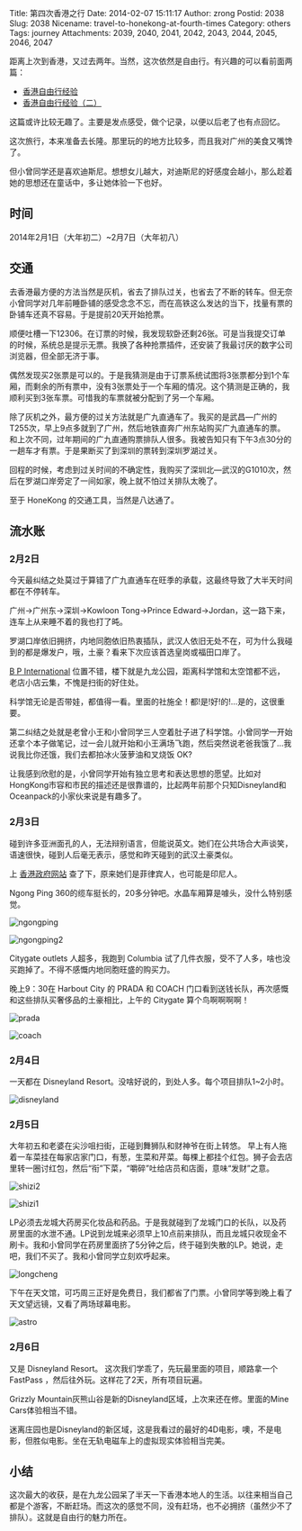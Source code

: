 Title: 第四次香港之行
Date: 2014-02-07 15:11:17
Author: zrong
Postid: 2038
Slug: 2038
Nicename: travel-to-honekong-at-fourth-times
Category: others
Tags: journey
Attachments: 2039, 2040, 2041, 2042, 2043, 2044, 2045, 2046, 2047

距离上次到香港，又过去两年。当然，这次依然是自由行。有兴趣的可以看前面两篇：

-   [香港自由行经验](http://zengrong.net/post/461.htm)
-   [香港自由行经验（二）](http://zengrong.net/post/1491.htm)

这篇或许比较无趣了。主要是发点感受，做个记录，以便以后老了也有点回忆。

这次旅行，本来准备去长隆。那里玩的的地方比较多，而且我对广州的美食又嘴馋了。

但小曾同学还是喜欢迪斯尼。想想女儿越大，对迪斯尼的好感度会越小，那么趁着她的思想还在童话中，多让她体验一下也好。<!--more-->

时间
----

2014年2月1日（大年初二）\~2月7日（大年初八）

交通
----

去香港最方便的方法当然是灰机，省去了排队过关，也省去了不断的转车。但无奈小曾同学对几年前睡卧铺的感受念念不忘，而在高铁这么发达的当下，找量有票的卧铺车还真不容易。于是提前20天开始抢票。

顺便吐槽一下12306。在订票的时候，我发现软卧还剩26张。可是当我提交订单的时候，系统总是提示无票。我换了各种抢票插件，还安装了我最讨厌的数字公司浏览器，但全部无济于事。

偶然发现买2张票是可以的。于是我猜测是由于订票系统试图将3张票都分到1个车厢，而剩余的所有票中，没有3张票处于一个车厢的情况。这个猜测是正确的，我顺利买到3张车票。可惜我的车票就被分配到了另一个车厢。

除了灰机之外，最方便的过关方法就是广九直通车了。我买的是武昌—广州的T255次，早上9点多就到了广州，然后地铁直奔广州东站购买广九直通车的票。和上次不同，过年期间的广九直通购票排队人很多。我被告知只有下午3点30分的一趟车才有票。于是果断买了到深圳的票转到深圳罗湖过关。

回程的时候，考虑到过关时间的不确定性，我购买了深圳北—武汉的G1010次，然后在罗湖口岸旁定了一间如家，晚上就不怕过关排队太晚了。

至于 HoneKong 的交通工具，当然是八达通了。

流水账
------

### 2月2日

今天最纠结之处莫过于算错了广九直通车在旺季的承载，这最终导致了大半天时间都在不停转车。

广州→广州东→深圳→Kowloon Tong→Prince
Edward→Jordan，这一路下来，连车上从来睡不着的我也打了旽。

罗湖口岸依旧拥挤，内地同胞依旧热衷插队，武汉人依旧无处不在，可为什么我碰到的都是爆发户，哦，土豪？看来下次应该首选皇岗或福田口岸了。

[B P International](http://j.map.baidu.com/C0FEl)
位置不错，楼下就是九龙公园，距离科学馆和太空馆都不远，老店小店云集，不愧是扫街的好住处。

科学馆无论是否带娃，都值得一看。里面的社施全！都!是!好!的!…是的，这很重要。

第二纠结之处就是老曾小王和小曾同学三人空着肚子进了科学馆。小曾同学一开始还拿个本子做笔记，过一会儿就开始和小王满场飞跑，然后突然说老爸我饿了…我说我比你还饿，我们去都拍冰火菠萝油和叉烧饭
OK?

让我感到欣慰的是，小曾同学开始有独立思考和表达思想的愿望。比如对HongKong市容和市民的描述还是很靠谱的，比起两年前那个只知Disneyland和Oceanpack的小家伙来说是有趣多了。

### 2月3日

碰到许多亚洲面孔的人，无法辩别语言，但能说英文。她们在公共场合大声谈笑，语速很快，碰到人后毫无表示，感觉和昨天碰到的武汉土豪类似。

上 [香港政府网站](http://m.www.gov.hk/tc/about/abouthk/facts.htm)
查了下，原来她们是菲律宾人，也可能是印尼人。

Ngong Ping
360的缆车挺长的，20多分钟吧。水晶车厢算是噱头，没什么特别感觉。

![ngongping](/wp-content/uploads/2014/02/ngongping.jpg)

![ngongping2](/wp-content/uploads/2014/02/ngongping2.jpg)

Citygate outlets 人超多，我跑到 Columbia
试了几件衣服，受不了人多，啥也没买跑掉了。不得不感慨内地同胞旺盛的购买力。

晚上9：30在 Harbout City 的 PRADA 和 COACH
门口看到送钱长队，再次感慨和这些排队买奢侈品的土豪相比，上午的 Citygate
算个鸟啊啊啊啊！

![prada](/wp-content/uploads/2014/02/prada.jpg)

![coach](/wp-content/uploads/2014/02/coach.jpg)

### 2月4日

一天都在 Disneyland Resort。没啥好说的，到处人多。每个项目排队1\~2小时。

![disneyland](/wp-content/uploads/2014/02/disneyland.jpg)

### 2月5日

大年初五和老婆在尖沙咀扫街，正碰到舞狮队和财神爷在街上转悠。
早上有人拖着一车菜挂在每家店家门口，有葱，生菜和芹菜。每棵上都挂个红包。狮子会去店里转一圈讨红包，然后“衔”下菜，“嚼碎”吐给店员和店面，意味“发财”之意。

![shizi2](/wp-content/uploads/2014/02/shizi2.jpg)

![shizi1](/wp-content/uploads/2014/02/shizi1.jpg)

LP必须去龙城大药房买化妆品和药品。于是我就碰到了龙城门口的长队，以及药房里面的水泄不通。LP说到龙城来必须早上10点前来排队，而且龙城只收现金不刷卡。我和小曾同学在药房里面挤了5分钟之后，终于碰到失散的LP。她说，走吧，我们不买了。我和小曾同学立刻欢呼起来。

![longcheng](/wp-content/uploads/2014/02/longcheng.jpg)

下午在天文馆，可巧周三正好是免费日，我们都省了门票。小曾同学等到晚上看了天文望远镜，又看了两场球幕电影。

![astro](/wp-content/uploads/2014/02/astro.jpg)

### 2月6日

又是 Disneyland Resort。 这次我们学乖了，先玩最里面的项目，顺路拿一个
FastPass ，然后往外玩。这样花了2天，所有项目玩遍。

Grizzly Mountain灰熊山谷是新的Disneyland区域，上次来还在修。里面的Mine
Cars体验相当不错。

迷离庄园也是Disneyland的新区域，这是我看过的最好的4D电影，噢，不是电影，但胜似电影。坐在无轨电磁车上的虚拟现实体验相当完美。

小结
----

这次最大的收获，是在九龙公园呆了半天一下香港本地人的生活。以往来相当自己都是个游客，不断赶场。而这次的感觉不同，没有赶场，也不必拥挤（虽然少不了排队）。这就是自由行的魅力所在。

